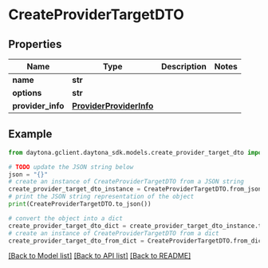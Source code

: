 # CreateProviderTargetDTO


## Properties

Name | Type | Description | Notes
------------ | ------------- | ------------- | -------------
**name** | **str** |  | 
**options** | **str** |  | 
**provider_info** | [**ProviderProviderInfo**](ProviderProviderInfo.md) |  | 

## Example

```python
from daytona.gclient.daytona_sdk.models.create_provider_target_dto import CreateProviderTargetDTO

# TODO update the JSON string below
json = "{}"
# create an instance of CreateProviderTargetDTO from a JSON string
create_provider_target_dto_instance = CreateProviderTargetDTO.from_json(json)
# print the JSON string representation of the object
print(CreateProviderTargetDTO.to_json())

# convert the object into a dict
create_provider_target_dto_dict = create_provider_target_dto_instance.to_dict()
# create an instance of CreateProviderTargetDTO from a dict
create_provider_target_dto_from_dict = CreateProviderTargetDTO.from_dict(create_provider_target_dto_dict)
```
[[Back to Model list]](../README.md#documentation-for-models) [[Back to API list]](../README.md#documentation-for-api-endpoints) [[Back to README]](../README.md)


